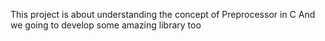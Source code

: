 This project is about understanding the concept of Preprocessor in C
And we going to develop some amazing library too
